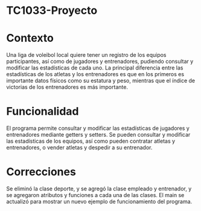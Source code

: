 # TC1033-Proyecto

# Contexto
Una liga de voleibol local quiere tener un registro de los equipos participantes, así como de jugadores y entrenadores, pudiendo consultar y modificar las estadísticas de cada uno. La principal diferencia entre las estadísticas de los atletas y los entrenadores es que en los primeros es importante datos físicos como su estatura y peso, mientras que el índice de victorias de los entrenadores es más importante.

# Funcionalidad
El programa permite consultar y modificar las estadísticas de jugadores y entrenadores mediante getters y setters. Se pueden consultar y modificar las estadísticas de los equipos, así como pueden contratar atletas y entrenadores, o vender atletas y despedir a su entrenador.

# Correcciones
Se eliminó la clase deporte, y se agregó la clase empleado y entrenador, y se agregaron atributos y funciones a cada una de las clases.
El main se actualizó para mostrar un nuevo ejemplo de funcionamiento del programa.

